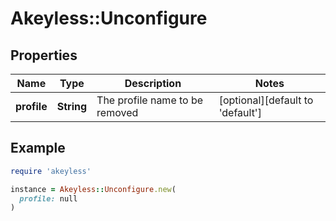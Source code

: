 # Akeyless::Unconfigure

## Properties

| Name | Type | Description | Notes |
| ---- | ---- | ----------- | ----- |
| **profile** | **String** | The profile name to be removed | [optional][default to &#39;default&#39;] |

## Example

```ruby
require 'akeyless'

instance = Akeyless::Unconfigure.new(
  profile: null
)
```

